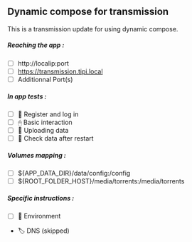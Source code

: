 ## Dynamic compose for transmission
This is a transmission update for using dynamic compose.
##### Reaching the app :
- [ ] http://localip:port
- [ ] https://transmission.tipi.local
- [ ] Additionnal Port(s)
##### In app tests :
- [ ] 📝 Register and log in
- [ ] 🖱 Basic interaction
- [ ] 🌆 Uploading data
- [ ] 🔄 Check data after restart
##### Volumes mapping :
- [ ] ${APP_DATA_DIR}/data/config:/config
- [ ] ${ROOT_FOLDER_HOST}/media/torrents:/media/torrents
##### Specific instructions :
- [ ] 🌳 Environment
- 🏷 DNS (skipped)
